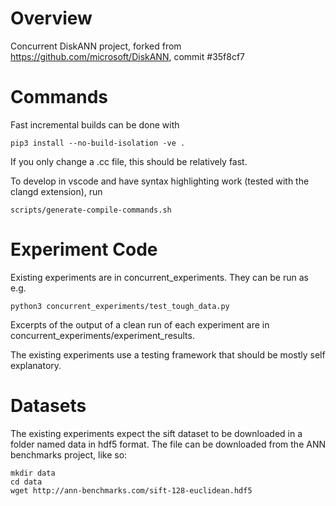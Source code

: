 # Overview 

Concurrent DiskANN project, forked from https://github.com/microsoft/DiskANN, commit #35f8cf7

# Commands

Fast incremental builds can be done with
```
pip3 install --no-build-isolation -ve .
```
If you only change a .cc file, this should be relatively fast.

To develop in vscode and have syntax highlighting work (tested with the clangd extension), run
```
scripts/generate-compile-commands.sh
```

# Experiment Code

Existing experiments are in concurrent_experiments. They can be run as e.g.

```
python3 concurrent_experiments/test_tough_data.py
```

Excerpts of the output of a clean run of each experiment are in concurrent_experiments/experiment_results.

The existing experiments use a testing framework that should be mostly self explanatory.

# Datasets

The existing experiments expect the sift dataset to be downloaded in a folder named data in hdf5 format. 
The file can be downloaded from the ANN benchmarks project, like so:

```
mkdir data
cd data
wget http://ann-benchmarks.com/sift-128-euclidean.hdf5
```

